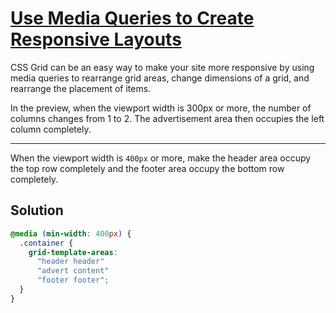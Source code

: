 # [Use Media Queries to Create Responsive Layouts](https://learn.freecodecamp.org/responsive-web-design/css-grid/use-media-queries-to-create-responsive-layouts)

CSS Grid can be an easy way to make your site more responsive by using media queries to rearrange grid areas, change dimensions of a grid, and rearrange the placement of items.

In the preview, when the viewport width is 300px or more, the number of columns changes from 1 to 2. The advertisement area then occupies the left column completely.

---

When the viewport width is `400px` or more, make the header area occupy the top row completely and the footer area occupy the bottom row completely.

## Solution

```css
@media (min-width: 400px) {
  .container {
    grid-template-areas:
      "header header"
      "advert content"
      "footer footer";
  }
}
```